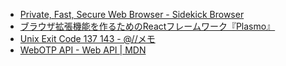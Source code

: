 - [Private, Fast, Secure Web Browser - Sidekick Browser](https://www.meetsidekick.com/)
- [ブラウザ拡張機能を作るためのReactフレームワーク『Plasmo』](https://zenn.dev/nado1001/articles/plasmo-browser-extension)
- [Unix Exit Code 137 143 - @//メモ](https://at-sushi.com/pukiwiki/index.php?Unix%20Exit%20Code%20137%20143)
- [WebOTP API - Web API | MDN](https://developer.mozilla.org/ja/docs/Web/API/WebOTP_API)
